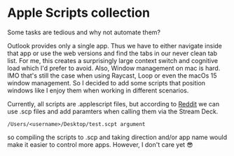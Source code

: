 # Apple Scripts collection
Some tasks are tedious and why not automate them?

Outlook provides only a single app. Thus we have to either navigate inside that app or use the web versions and find the tabs in our never clean tab list.
For me, this creates a surprisingly large context switch and cognitive load which I'd prefer to avoid.
Also, Window management on mac is hard. IMO that's still the case when using Raycast, Loop or even the macOs 15 window management. So I decided to add some scripts that position windows like I enjoy them when working in different scenarios.

Currently, all scripts are .applescript files, but according to [Reddit](https://www.reddit.com/r/elgato/comments/z93cbm/this_post_is_for_my_applescript_loving_stream/) we can use .scp files and add paramters when calling them via the Stream Deck.

```
/Users/<username>/Desktop/test.scpt argument
```

so compiling the scripts to .scp and taking direction and/or app name would make it easier to control more apps. However, I don't care yet 😎